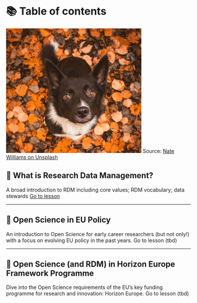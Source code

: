 # 📚 Table of contents

![Image by Nate Williams on Unsplash](attachments/Pasted%20image%2020240612165538.png) Source: [Nate Williams on Unsplash](https://unsplash.com/fr/@primalimagery)

## 📍 What is Research Data Management?
A broad introduction to RDM including core values; RDM vocabulary; data stewards
[Go to lesson](https://lottieprv.github.io/RDM/What%20is%20RDM%3F/1.%20A%20broad%20introduction%20to%20Research%20Data%20Management/)

---
## 📍 Open Science in EU Policy 
An introduction to Open Science for early career researchers (but not only!) with a focus on evolving EU policy in the past years.
Go to lesson (tbd)

---
## 📍 Open Science (and RDM) in Horizon Europe Framework Programme 

Dive into the Open Science requirements of the EU’s key funding programme for research and innovation: Horizon Europe.
Go to lesson (tbd)


